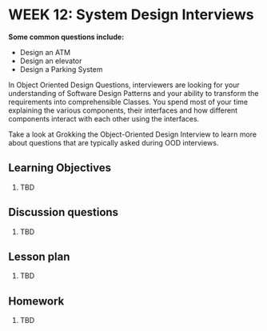 # WEEK 12: System Design Interviews

**Some common questions include:**

* Design an ATM
* Design an elevator
* Design a Parking System

In Object Oriented Design Questions, interviewers are looking for your understanding of Software Design Patterns and your ability to transform the requirements into comprehensible Classes. You spend most of your time explaining the various components, their interfaces and how different components interact with each other using the interfaces.

​Take a look at Grokking the Object-Oriented Design Interview to learn more about questions that are typically asked during OOD interviews.

## Learning Objectives

1. TBD

## Discussion questions

1. TBD

## Lesson plan

1. TBD

## Homework

1. TBD

